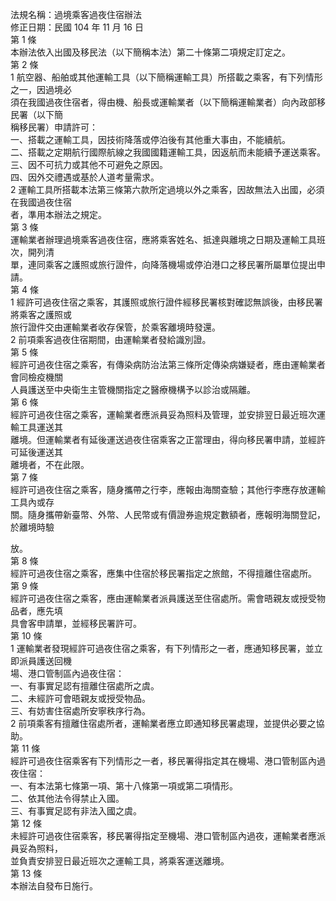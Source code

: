 法規名稱：過境乘客過夜住宿辦法  
修正日期：民國 104 年 11 月 16 日  
第 1 條  
本辦法依入出國及移民法（以下簡稱本法）第二十條第二項規定訂定之。  
第 2 條  
1 航空器、船舶或其他運輸工具（以下簡稱運輸工具）所搭載之乘客，有下列情形之一，因過境必  
須在我國過夜住宿者，得由機、船長或運輸業者（以下簡稱運輸業者）向內政部移民署（以下簡  
稱移民署）申請許可：  
一、搭載之運輸工具，因技術降落或停泊後有其他重大事由，不能續航。  
二、搭載之定期航行國際航線之我國國籍運輸工具，因返航而未能續予運送乘客。  
三、因不可抗力或其他不可避免之原因。  
四、因外交禮遇或基於人道考量需求。  
2 運輸工具所搭載本法第三條第六款所定過境以外之乘客，因故無法入出國，必須在我國過夜住宿  
者，準用本辦法之規定。  
第 3 條  
運輸業者辦理過境乘客過夜住宿，應將乘客姓名、抵達與離境之日期及運輸工具班次，開列清  
單，連同乘客之護照或旅行證件，向降落機場或停泊港口之移民署所屬單位提出申請。  
第 4 條  
1 經許可過夜住宿之乘客，其護照或旅行證件經移民署核對確認無誤後，由移民署將乘客之護照或  
旅行證件交由運輸業者收存保管，於乘客離境時發還。  
2 前項乘客過夜住宿期間，由運輸業者發給識別證。  
第 5 條  
經許可過夜住宿之乘客，有傳染病防治法第三條所定傳染病嫌疑者，應由運輸業者會同檢疫機關  
人員護送至中央衛生主管機關指定之醫療機構予以診治或隔離。  
第 6 條  
經許可過夜住宿之乘客，運輸業者應派員妥為照料及管理，並安排翌日最近班次運輸工具運送其  
離境。但運輸業者有延後運送過夜住宿乘客之正當理由，得向移民署申請，並經許可延後運送其  
離境者，不在此限。  
第 7 條  
經許可過夜住宿之乘客，隨身攜帶之行李，應報由海關查驗；其他行李應存放運輸工具內或存  
關。隨身攜帶新臺幣、外幣、人民幣或有價證券逾規定數額者，應報明海關登記，於離境時驗  


放。  
第 8 條  
經許可過夜住宿之乘客，應集中住宿於移民署指定之旅館，不得擅離住宿處所。  
第 9 條  
經許可過夜住宿之乘客，應由運輸業者派員護送至住宿處所。需會晤親友或授受物品者，應先填  
具會客申請單，並經移民署許可。  
第 10 條  
1 運輸業者發現經許可過夜住宿之乘客，有下列情形之一者，應通知移民署，並立即派員護送回機  
場、港口管制區內過夜住宿：  
一、有事實足認有擅離住宿處所之虞。  
二、未經許可會晤親友或授受物品。  
三、有妨害住宿處所安寧秩序行為。  
2 前項乘客有擅離住宿處所者，運輸業者應立即通知移民署處理，並提供必要之協助。  
第 11 條  
經許可過夜住宿乘客有下列情形之一者，移民署得指定其在機場、港口管制區內過夜住宿：  
一、有本法第七條第一項、第十八條第一項或第二項情形。  
二、依其他法令得禁止入國。  
三、有事實足認有非法入國之虞。  
第 12 條  
未經許可過夜住宿乘客，移民署得指定至機場、港口管制區內過夜，運輸業者應派員妥為照料，  
並負責安排翌日最近班次之運輸工具，將乘客運送離境。  
第 13 條  
本辦法自發布日施行。  


